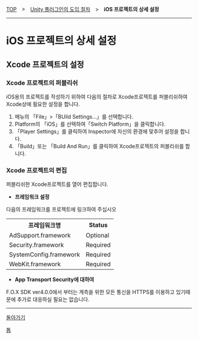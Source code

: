 [TOP](../../../README.md)　>　[Unity 플러그인의 도입 절차](../README.md)　>　**iOS 프로젝트의 상세 설정**

---

# iOS 프로젝트의 상세 설정

## **Xcode 프로젝트의 설정**

### Xcode 프로젝트의 퍼블리쉬

iOS용의 프로젝트를 작성하기 위하여 다음의 절차로 Xcode프로젝트를 퍼블리쉬하여 Xcode상에 필요한 설정을 합니다.

1. 메뉴의 「File」>「BUild Settings…」를 선택합니다.
2. Platform의 「iOS」를 선택하여「Switch Platform」을 클릭합니다.
3. 「Player Settings」를 클릭하여 Inspector에 자신의 환경에 맟추어 설정을 합니다.
4. 	「Build」또는 「Build And Run」를 클릭하여 Xcode프로젝트의 퍼블리쉬를 합니다.

### Xcode 프로젝트의 편집

퍼블리쉬한 Xcode프로젝트를 열어 편집합니다.

* **프레임워크 설정**

다음의 프레임워크를 프로젝트에 링크하여 주십시오

<table>
<tr><th>프레임워크명</th><th>Status</th></tr>
<tr><td>AdSupport.framework</td><td>Optional</td></tr>
<tr><td>Security.framework</td><td>Required </td></tr>
<tr><td>SystemConfig.framework</td><td>Required </td></tr>
<tr><td>WebKit.framework</td><td>Required </td></tr>
</table>

* **App Transport Security에 대하여**

F.O.X SDK ver4.0.0에서 부터는 계측을 위한 모든 통신을 HTTPS를 이용하고 있기때문에 추가로 대응하실 필요는 없습니다.


---
[돌아가기](../README.md)

[톱](../../../README.md)

